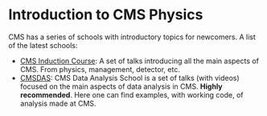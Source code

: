# Introduction to CMS Physics

CMS has a series of schools with introductory topics for newcomers. A list of the latest schools:

 * [CMS Induction Course](https://indico.cern.ch/event/1093833/timetable/#20220620): A set of talks introducing all the main aspects of CMS. From physics, management, detector, etc.
 * [CMSDAS](https://indico.cern.ch/event/1088671/timetable/): CMS Data Analysis School is a set of talks (with videos) focused on the main aspects of data analysis in CMS. **Highly recommended**. Here one can find examples, with working code, of analysis made at CMS.
